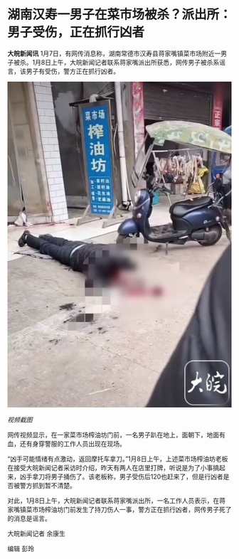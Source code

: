 # 湖南汉寿一男子在菜市场被杀？派出所：男子受伤，正在抓行凶者

**大皖新闻讯**
1月7日，有网传消息称，湖南常德市汉寿县蒋家嘴镇菜市场附近一男子被杀。1月8日上午，大皖新闻记者联系蒋家嘴派出所获悉，网传男子被杀系谣言，该男子有受伤，警方正在抓行凶者。

![7ee752b53c9889b382d4a075a4c51729.jpg](https://raw.githubusercontent.com/qqhsx/qqnews_image/main/2024/01/08/湖南汉寿一男子在菜市场被杀？派出所：男子受伤，正在抓行凶者/7ee752b53c9889b382d4a075a4c51729.jpg)

 _视频截图_

网传视频显示，在一家菜市场榨油坊门前，一名男子趴在地上，面朝下，地面有血，还有身穿警服的工作人员出现在现场。

“凶手可能情绪有点激动，返回摩托车拿刀。”1月8日上午，上述菜市场榨油坊老板在接受大皖新闻记者采访时介绍，昨天有两人在店里打牌，听说是为了小事搞起来，凶手拿刀将男子捅伤了。该老板称，男子受伤后120也赶来了，但是行凶者是否被警方抓到暂不清楚。

对此，1月8日上午，大皖新闻记者联系蒋家嘴派出所，一名工作人员表示，在蒋家嘴镇菜市场榨油坊门前发生了持刀伤人一事，警方正在抓行凶者，网传男子死了的消息是谣言。

大皖新闻记者 余康生

编辑 彭玲

